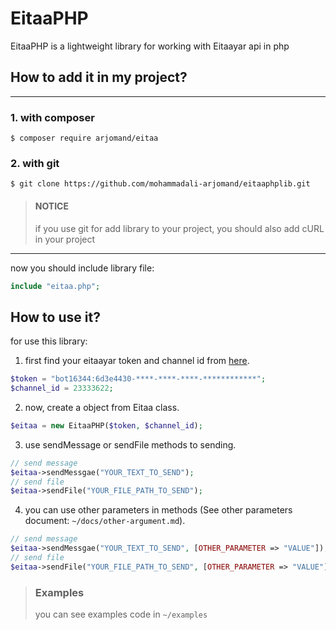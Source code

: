 # EitaaPHP
EitaaPHP is a lightweight library for working with Eitaayar api in php

## How to add it in my project?

--------------------------------
### 1. with composer
```
$ composer require arjomand/eitaa
```
### 2. with git
```
$ git clone https://github.com/mohammadali-arjomand/eitaaphplib.git
```
> #### NOTICE
> if you use git for add library to your project, you should also add cURL in your project
--------------------------------
now you should include library file:
```php
include "eitaa.php";
```

## How to use it?
for use this library:
1. first find your eitaayar token and channel id from [here](https://eitaayar.ir).
```php
$token = "bot16344:6d3e4430-****-****-****-************";
$channel_id = 23333622;
```
2. now, create a object from Eitaa class.
```php
$eitaa = new EitaaPHP($token, $channel_id);
```
3. use sendMessage or sendFile methods to sending.
```php
// send message
$eitaa->sendMessgae("YOUR_TEXT_TO_SEND");
// send file
$eitaa->sendFile("YOUR_FILE_PATH_TO_SEND");
```
4. you can use other parameters in methods (See other parameters document: `~/docs/other-argument.md`).
```php
// send message
$eitaa->sendMessgae("YOUR_TEXT_TO_SEND", [OTHER_PARAMETER => "VALUE"]);
// send file
$eitaa->sendFile("YOUR_FILE_PATH_TO_SEND", [OTHER_PARAMETER => "VALUE"]);
```
>### Examples
> you can see examples code in `~/examples`
